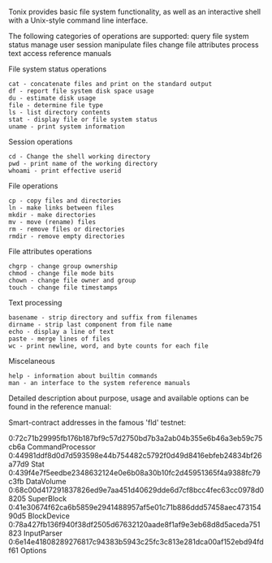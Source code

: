 Tonix provides basic file system functionality, as well as an interactive shell with a Unix-style command line interface.

The following categories of operations are supported:
    query file system status
    manage user session
    manipulate files
    change file attributes
    process text
    access reference manuals


File system status operations

    cat - concatenate files and print on the standard output
    df - report file system disk space usage
    du - estimate disk usage
    file - determine file type
    ls - list directory contents
    stat - display file or file system status
    uname - print system information

Session operations

    cd - Change the shell working directory
    pwd - print name of the working directory
    whoami - print effective userid

File operations

    cp - copy files and directories
    ln - make links between files
    mkdir - make directories
    mv - move (rename) files
    rm - remove files or directories
    rmdir - remove empty directories

File attributes operations

    chgrp - change group ownership
    chmod - change file mode bits
    chown - change file owner and group
    touch - change file timestamps

Text processing

    basename - strip directory and suffix from filenames
    dirname - strip last component from file name
    echo - display a line of text
    paste - merge lines of files
    wc - print newline, word, and byte counts for each file

Miscelaneous

    help - information about builtin commands
    man - an interface to the system reference manuals


Detailed description about purpose, usage and available options can be found in the reference manual:


Smart-contract addresses in the famous 'fld' testnet:

0:72c71b29995fb176b187bf9c57d2750bd7b3a2ab04b355e6b46a3eb59c75cb6a	CommandProcessor
0:44981ddf8d0d7d593598e44b754482c5792f0d49d8416ebfeb24834bf26a77d9	Stat
0:439f4e7f5eedbe2348632124e0e6b08a30b10fc2d45951365f4a9388fc79c3fb	DataVolume
0:68c00d417291837826ed9e7aa451d40629dde6d7cf8bcc4fec63cc0978d08205	SuperBlock
0:41e30674f62ca6b5859e2941488957af5e01c71b886ddd57458aec47315490d5	BlockDevice
0:78a427fb136f940f38df2505d67632120aade8f1af9e3eb68d8d5aceda751823	InputParser
0:6e14e41808289276817c94383b5943c25fc3c813e281dca00af152ebd94fdf61	Options
